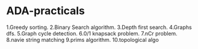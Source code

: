 # ADA-practicals

1.Greedy sorting.
2.Binary Search algorithm.
3.Depth first search.
4.Graphs dfs.
5.Graph cycle detection.
6.0/1 knapsack problem.
7.nCr problem.
8.navie string matching
9.prims algorithm.
10.topological algo
